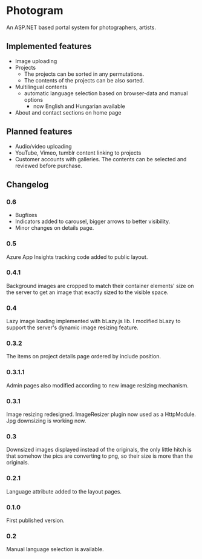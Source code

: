 # Photogram
An ASP.NET based portal system for photographers, artists.

## Implemented features
- Image uploading
- Projects
  - The projects can be sorted in any permutations.
  - The contents of the projects can be also sorted.
- Multilingual contents
  - automatic language selection based on browser-data and manual options
    - now English and Hungarian available
- About and contact sections on home page

## Planned features
- Audio/video uploading
- YouTube, Vimeo, tumblr content linking to projects
- Customer accounts with galleries. The contents can be selected and reviewed before purchase.


## Changelog

### 0.6
- Bugfixes
- Indicators added to carousel, bigger arrows to better visibility.
- Minor changes on details page.

### 0.5
Azure App Insights tracking code added to public layout.

### 0.4.1
Background images are cropped to match their container elements' size on the server to get an image that exactly sized to the visible space.

### 0.4
Lazy image loading implemented with bLazy.js lib. I modified bLazy to support the server's dynamic image resizing feature.

### 0.3.2
The items on project details page ordered by include position.

### 0.3.1.1
Admin pages also modified according to new image resizing mechanism.

### 0.3.1
Image resizing redesigned. ImageResizer plugin now used as a HttpModule. Jpg downsizing is working now.

### 0.3
Downsized images displayed instead of the originals, the only little hitch is that somehow the pics are converting to png, so their size is more than the originals.

### 0.2.1
Language attribute added to the layout pages.

### 0.1.0
First published version.

### 0.2
Manual language selection is available.



